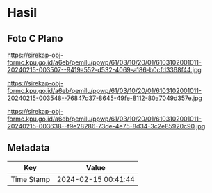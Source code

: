 # Hasil

## Foto C Plano

https://sirekap-obj-formc.kpu.go.id/a6eb/pemilu/ppwp/61/03/10/20/01/6103102001011-20240215-003507--9419a552-d532-4069-a186-b0cfd3368f44.jpg

https://sirekap-obj-formc.kpu.go.id/a6eb/pemilu/ppwp/61/03/10/20/01/6103102001011-20240215-003548--76847d37-8645-49fe-8112-80a7049d357e.jpg

https://sirekap-obj-formc.kpu.go.id/a6eb/pemilu/ppwp/61/03/10/20/01/6103102001011-20240215-003638--f9e28286-73de-4e75-8d34-3c2e85920c90.jpg


## Metadata

| Key        | Value               |
| ---------- | ------------------- |
| Time Stamp | 2024-02-15 00:41:44 |



